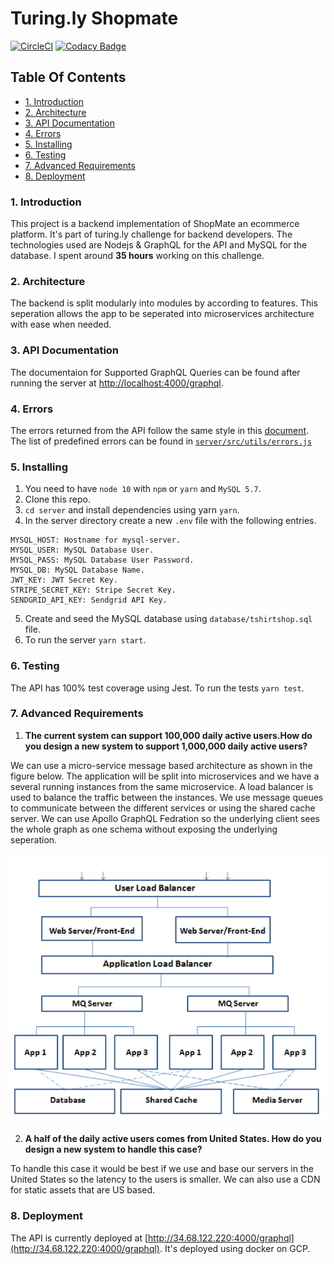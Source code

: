 # Turing.ly Shopmate

[![CircleCI](https://circleci.com/gh/melzareix/turing-challenge.svg?style=svg&circle-token=c5c7424cf2868f2d25e3ff67a968559cf9fbbd5b)](https://circleci.com/gh/melzareix/turing-challenge)
[![Codacy Badge](https://api.codacy.com/project/badge/Grade/73e09ed5afeb40a8b90e610ba2391f1a)](https://www.codacy.com?utm_source=github.com&amp;utm_medium=referral&amp;utm_content=melzareix/turing-challenge&amp;utm_campaign=Badge_Grade)

## Table Of Contents
- [1. Introduction](#1-introduction)
- [2. Architecture](#2-architecture)
- [3. API Documentation](#3-api-documentation)
- [4. Errors](#4-errors)
- [5. Installing](#5-installing)
- [6. Testing](#6-testing)
- [7. Advanced Requirements](#7-advanced-requirements)
- [8. Deployment](#8-deployment)

### 1. Introduction
This project is a backend implementation of ShopMate an ecommerce platform. It's part of turing.ly challenge for backend developers.
The technologies used are Nodejs & GraphQL for the API and MySQL for the database. I spent around **35 hours** working on this challenge.

### 2. Architecture
The backend is split modularly into modules by according to features. This seperation allows the app to be seperated into microservices architecture with ease when needed. 

### 3. API Documentation
The documentaion for Supported GraphQL Queries can be found after running the server at [http://localhost:4000/graphql](http://localhost:4000/graphql).

### 4. Errors
The errors returned from the API follow the same style in this [document](https://docs.google.com/document/d/1Du-9PZ-9Usgq6tRiWB4_bxXr4F4-Z5ZYT--EdZ14qbc/edit?usp=sharing). The list of predefined errors can be found in [`server/src/utils/errors.js`](https://github.com/melzareix/turing-challenge/blob/master/server/src/utils/errors.js)

### 5. Installing
1. You need to have `node 10` with `npm` or `yarn` and `MySQL 5.7`.
2. Clone this repo.
3. `cd server` and install dependencies using yarn `yarn`.
4. In the server directory create a new `.env` file with the following entries.
  ```
  MYSQL_HOST: Hostname for mysql-server.
  MYSQL_USER: MySQL Database User.
  MYSQL_PASS: MySQL Database User Password.
  MYSQL_DB: MySQL Database Name.
  JWT_KEY: JWT Secret Key.
  STRIPE_SECRET_KEY: Stripe Secret Key.
  SENDGRID_API_KEY: Sendgrid API Key.
  ```
5. Create and seed the MySQL database using `database/tshirtshop.sql` file.  
6. To run the server `yarn start`.

### 6. Testing
The API has 100% test coverage using Jest. To run the tests `yarn test`.

### 7. Advanced Requirements
1. **The current system can support 100,000 daily active users.How do you design a new system to support 1,000,000 daily active users?**

  We can use a micro-service message based architecture as shown in the figure below. The application will be split into microservices and we have a several running instances from the same microservice. A load balancer is used to balance the traffic between the instances. We use message queues to communicate between the different services or using the shared cache server. We can use Apollo GraphQL Fedration so the underlying client sees the whole graph as one schema without exposing the underlying seperation.

  ![MSA](msa.PNG)

2. **A half of the daily active users comes from United States. How do you design a new system to handle this case?**

To handle this case it would be best if we use and base our servers in the United States so the latency to the users is smaller. We can also use a CDN for static assets that are US based.

### 8. Deployment
The API is currently deployed at [http://34.68.122.220:4000/graphql](http://34.68.122.220:4000/graphql). It's deployed using docker on GCP.
